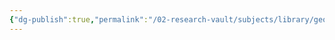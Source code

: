 ```yaml
---
{"dg-publish":true,"permalink":"/02-research-vault/subjects/library/geographics/west-palm-beach-florida/","created":"2025-08-11T08:34:53.193-04:00","updated":"2025-08-18T13:18:14.655-04:00"}
---
```


